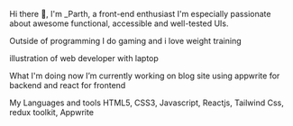 Hi there 👋, I'm _Parth, a front-end enthusiast
I'm especially passionate about awesome functional, accessible and well-tested UIs.

Outside of programming I do gaming and i love weight training

illustration of web developer with laptop

What I'm doing now
 I’m currently working on blog site using appwrite for backend and react for frontend
 


My Languages and tools
HTML5, CSS3, Javascript, Reactjs, Tailwind Css, redux toolkit, Appwrite

